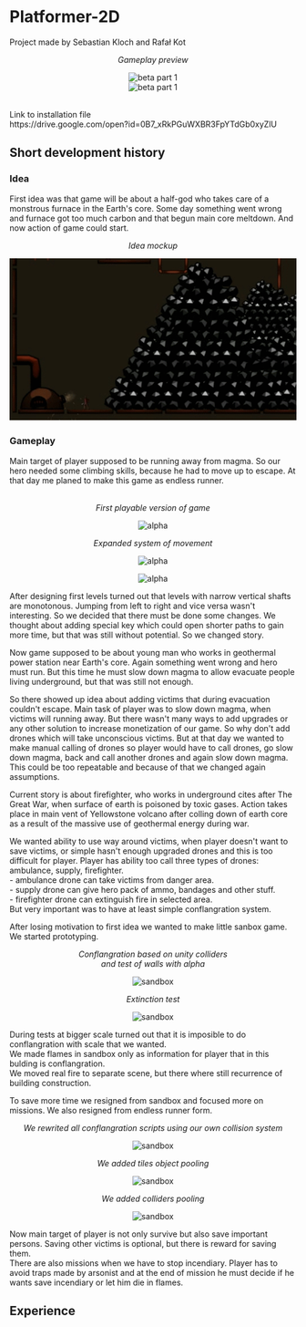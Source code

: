 # Platformer-2D 
Project made by Sebastian Kloch and Rafał Kot
<p align="center">
<i>Gameplay preview</i>
</p>
<p align="center">
<img src="images/LoH Beta 0_1_1_2 preview part 1.gif" alt="beta part 1"><br>
<img src="images/LoH Beta 0_1_1_2 preview part 2.gif" alt="beta part 1">
</p>
<br>
Link to installation file <br>
https://drive.google.com/open?id=0B7_xRkPGuWXBR3FpYTdGb0xyZlU <br>
<h2>Short development history</h2>
<h3>Idea</h3>
First idea was that game will be about a half-god who takes care of a monstrous furnace in the Earth's core.
Some day something went wrong and furnace got too much carbon and that begun main core meltdown.
And now action of game could start.
<p align="center">
<i>Idea mockup</i>
</p>
<p align="center">
<img src="images/First idea preview.gif" alt="alpha" >
</p>
<h3>Gameplay</h3>
Main target of player supposed to be running away from magma. So our hero needed some climbing skills, because he had to move up to escape. At that day me planed to make this game as endless runner.
<p align="center">
<br>
<i>First playable version of game</i>
</p>
<p align="center">
<img src="images/LoH alpha 0_0_0_1 preview.gif" alt="alpha" >
</p>
<p align="center">
<i>Expanded system of movement</i>
</p>
<p align="center">
<img src="images/LoH alpha 0_0_0_3 preview.gif" alt="alpha" >
</p>
<p align="center">
<img src="images/LoH ladders preview.gif" alt="alpha" >
</p>
After designing first levels turned out that levels with narrow vertical shafts are monotonous. Jumping from left to right and vice versa wasn't interesting. So we decided that there must be done some changes. We thought about adding special key which could open shorter paths to gain more time, but that was still without potential. So we changed story.
<p>

Now game supposed to be about young man who works in geothermal power station near Earth's core. Again something went wrong and hero must run. But this time he must slow down magma to allow evacuate people living underground, but that was still not enough.  
</p>
<p>
So there showed up idea about adding victims that during evacuation couldn't escape. Main task of player was to slow down magma, when 
victims will running away. But there wasn't many ways to add upgrades or any other solution to increase monetization of our game. So why don't add drones which will take unconscious victims. But at that day we wanted to make manual calling of drones so player would have to call drones, go slow down magma, back and call another drones and again slow down magma. This could be too repeatable and because of that we changed again assumptions.
</p>
<p>
Current story is about firefighter, who works in underground cites after The Great War, when surface of earth is poisoned by toxic gases. Action takes place in main vent of Yellowstone volcano after colling down of earth core as a result of the massive use of geothermal energy during war.
</p>
<p>
We wanted ability to use way around victims, when player doesn't want to save victims, or simple hasn't enough upgraded drones and this is too difficult for player. Player has ability too call three types of drones: ambulance, supply, firefighter.<br>
 - ambulance drone can take victims from danger area.<br>
 - supply drone can give hero pack of ammo, bandages and other stuff.<br>
 - firefighter drone can extinguish fire in selected area.<br>
But very important was to have at least simple conflangration system.
</p>
<p>
After losing motivation to first idea we wanted to make little sanbox game.
We started prototyping.
</p>

<p align="center">
<i>Conflangration based on unity colliders<br>
and test of walls with alpha
</i>
</p>
<p align="center">
<img src="images/Loh sandbox protype 1.gif" alt="sandbox" >
</p>
<p align="center">
<i>Extinction test</i>
</p>
<p align="center">
<img src="images/LoH sandbox protype 2.gif" alt="sandbox" >
</p>

<p>
During tests at bigger scale turned out that it is imposible to do conflangration with scale that we wanted.<br>
We made flames in sandbox only as information for player that in this bulding is conflangration.<br>
We moved real fire to separate scene, but there where still recurrence of building construction.
</p>

<p>
To save more time we resigned from sandbox and focused more on missions. We also resigned from endless runner form.<br>
</p>

<p align="center">
<i>We rewrited all conflangration scripts using our own collision system</i>
</p>
<p align="center">
<img src="images/LoH conflangration preview.gif" alt="sandbox" >
</p>

<p align="center">
<i>We added tiles object pooling</i>
</p>
<p align="center">
<img src="images/LoH tiles pooling.gif" alt="sandbox" >
</p>

<p align="center">
<i>We added colliders pooling</i>
</p>
<p align="center">
<img src="images/LoH colliders pooling.gif" alt="sandbox" >
</p>
<p>
Now main target of player is not only survive but also save important persons. Saving other victims is optional, but there is reward for saving them.<br>
There are also missions when we have to stop incendiary. Player has to avoid traps made by arsonist and at the end of mission he must decide if he wants save incendiary or let him die in flames.
</p>

<h2>Experience</h2>

